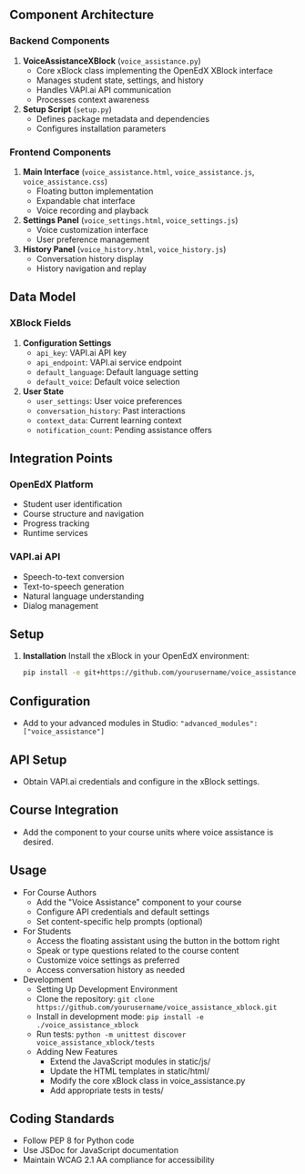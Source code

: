 ## Component Architecture

### Backend Components
1. **VoiceAssistanceXBlock** (`voice_assistance.py`)
   - Core xBlock class implementing the OpenEdX XBlock interface
   - Manages student state, settings, and history
   - Handles VAPI.ai API communication
   - Processes context awareness
2. **Setup Script** (`setup.py`)
   - Defines package metadata and dependencies
   - Configures installation parameters

### Frontend Components

1. **Main Interface** (`voice_assistance.html`, `voice_assistance.js`, `voice_assistance.css`)
   - Floating button implementation
   - Expandable chat interface
   - Voice recording and playback
2. **Settings Panel** (`voice_settings.html`, `voice_settings.js`)
   - Voice customization interface
   - User preference management
3. **History Panel** (`voice_history.html`, `voice_history.js`)
   - Conversation history display
   - History navigation and replay

## Data Model

### XBlock Fields
1. **Configuration Settings**
   - `api_key`: VAPI.ai API key
   - `api_endpoint`: VAPI.ai service endpoint
   - `default_language`: Default language setting
   - `default_voice`: Default voice selection
2. **User State**
   - `user_settings`: User voice preferences
   - `conversation_history`: Past interactions
   - `context_data`: Current learning context
   - `notification_count`: Pending assistance offers

## Integration Points

### OpenEdX Platform
- Student user identification
- Course structure and navigation
- Progress tracking
- Runtime services

### VAPI.ai API
- Speech-to-text conversion
- Text-to-speech generation
- Natural language understanding
- Dialog management

## Setup
1. **Installation**
   Install the xBlock in your OpenEdX environment:
   ```bash
   pip install -e git+https://github.com/yourusername/voice_assistance_xblock.git#egg=voice_assistance_xblock
   ```

## Configuration
- Add to your advanced modules in Studio:
  ```"advanced_modules": ["voice_assistance"]```

## API Setup
- Obtain VAPI.ai credentials and configure in the xBlock settings.

## Course Integration
- Add the component to your course units where voice assistance is desired.

## Usage
- For Course Authors
  - Add the "Voice Assistance" component to your course
  - Configure API credentials and default settings
  - Set content-specific help prompts (optional)
- For Students
  - Access the floating assistant using the button in the bottom right
  - Speak or type questions related to the course content
  - Customize voice settings as preferred
  - Access conversation history as needed
- Development
  - Setting Up Development Environment
  - Clone the repository:
    ```git clone https://github.com/yourusername/voice_assistance_xblock.git```
  - Install in development mode:
    ```pip install -e ./voice_assistance_xblock```
  - Run tests:
    ```python -m unittest discover voice_assistance_xblock/tests```
  - Adding New Features
    - Extend the JavaScript modules in static/js/
    - Update the HTML templates in static/html/
    - Modify the core xBlock class in voice_assistance.py
    - Add appropriate tests in tests/

## Coding Standards
- Follow PEP 8 for Python code
- Use JSDoc for JavaScript documentation
- Maintain WCAG 2.1 AA compliance for accessibility
